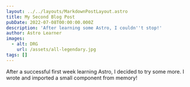 ```yaml
---
layout: ../../layouts/MarkdownPostLayout.astro
title: My Second Blog Post
pubDate: 2022-07-08T00:00:00.000Z
description: 'After learning some Astro, I couldn''t stop!'
author: Astro Learner
images:
  - alt: DRG
    url: /assets/all-legendary.jpg
tags: []
---
```


After a successful first week learning Astro, I decided to try some more. I wrote and imported a small component from memory!
